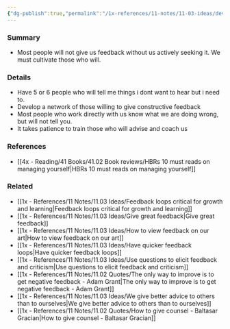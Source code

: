 ```yaml
---
{"dg-publish":true,"permalink":"/1x-references/11-notes/11-03-ideas/develop-a-network-of-people-who-will-give-you-honest-feedback/","title":"Develop a network of people who will give you honest feedback","noteIcon":""}
---
```



### Summary
- Most people will not give us feedback without us actively seeking it. We must cultivate those who will.

### Details
- Have 5 or 6 people who will tell me things i dont want to hear but i need to.
- Develop a network of those willing to give constructive feedback
- Most people who work directly with us know what we are doing wrong, but will not tell you.
- It takes patience to train those who will advise and coach us

### References
- [[4x - Reading/41 Books/41.02 Book reviews/HBRs 10 must reads on managing yourself\|HBRs 10 must reads on managing yourself]]

### Related
- [[1x - References/11 Notes/11.03 Ideas/Feedback loops critical for growth and learning\|Feedback loops critical for growth and learning]]
- [[1x - References/11 Notes/11.03 Ideas/Give great feedback\|Give great feedback]]
- [[1x - References/11 Notes/11.03 Ideas/How to view feedback on our art\|How to view feedback on our art]]
- [[1x - References/11 Notes/11.03 Ideas/Have quicker feedback loops\|Have quicker feedback loops]]
- [[1x - References/11 Notes/11.03 Ideas/Use questions to elicit feedback and criticism\|Use questions to elicit feedback and criticism]]
- [[1x - References/11 Notes/11.02 Quotes/The only way to improve is to get negative feedback - Adam Grant\|The only way to improve is to get negative feedback - Adam Grant]]
- [[1x - References/11 Notes/11.03 Ideas/We give better advice to others than to ourselves\|We give better advice to others than to ourselves]]
- [[1x - References/11 Notes/11.02 Quotes/How to give counsel - Baltasar Gracian\|How to give counsel - Baltasar Gracian]]